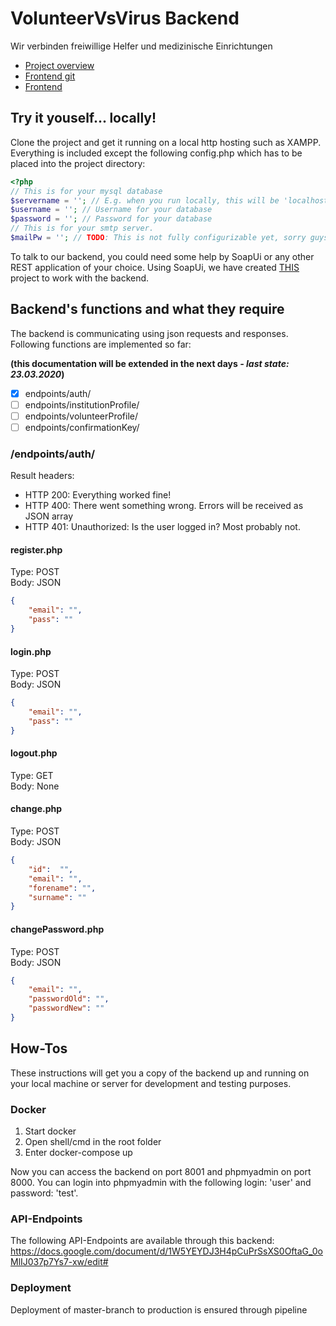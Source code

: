 # VolunteerVsVirus Backend

Wir verbinden freiwillige Helfer und medizinische Einrichtungen
* [Project overview](https://devpost.com/software/1_024_a_krankenhauser-if-schleife)
* [Frontend git](https://github.com/noelelias/vvv-frontend)
* [Frontend](https://app.volunteervsvirus.de)

## Try it youself... locally!
Clone the project and get it running on a local http hosting such as XAMPP. 
Everything is included except the following config.php which has to be placed into the project directory:

```php
<?php
// This is for your mysql database
$servername = ''; // E.g. when you run locally, this will be 'localhost'
$username = ''; // Username for your database
$password = ''; // Password for your database
// This is for your smtp server.
$mailPw = ''; // TODO: This is not fully configurizable yet, sorry guys! :-(
```

To talk to our backend, you could need some help by SoapUi or any other REST application of your choice.
Using SoapUi, we have created [THIS](VolunteersVsVirus-SOAPUI-REST_backend_calls.xml) project to work with the backend.

## Backend's functions and what they require
The backend is communicating using json requests and responses. Following functions are implemented so far:

**(this documentation will be extended in the next days *- last state: 23.03.2020*)**
- [x] endpoints/auth/
- [ ] endpoints/institutionProfile/
- [ ] endpoints/volunteerProfile/
- [ ] endpoints/confirmationKey/

### /endpoints/auth/
Result headers:
* HTTP 200: Everything worked fine!
* HTTP 400: There went something wrong. Errors will be received as JSON array
* HTTP 401: Unauthorized: Is the user logged in? Most probably not.

#### register.php
Type: POST\
Body: JSON
```json
{
	"email": "",
 	"pass": ""
}
```

#### login.php
Type: POST\
Body: JSON
```json
{
	"email": "",
 	"pass": ""
}
```

#### logout.php
Type: GET\
Body: None

#### change.php
Type: POST\
Body: JSON
```json
{
    "id":  "",
    "email": "",
    "forename": "",
    "surname": ""
}
```

#### changePassword.php
Type: POST\
Body: JSON
```json
{
    "email": "",
    "passwordOld": "",
    "passwordNew": ""
}
```

## How-Tos

These instructions will get you a copy of the backend up and running on your local machine or server for development and testing purposes.

### Docker

1. Start docker
2. Open shell/cmd in the root folder
3. Enter docker-compose up
	
Now you can access the backend on port 8001 and phpmyadmin on port 8000. You can login into phpmyadmin with the following login: 'user' and password: 'test'. 

### API-Endpoints

The following API-Endpoints are available through this backend: https://docs.google.com/document/d/1W5YEYDJ3H4pCuPrSsXS0OftaG_0oMlIJ037p7Ys7-xw/edit#

### Deployment

Deployment of master-branch to production is ensured through pipeline
